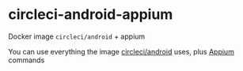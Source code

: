 # circleci-android-appium

Docker image `circleci/android` + appium

You can use everything the image [circleci/android](https://hub.docker.com/r/circleci/android/) uses, plus [Appium](http://appium.io/) commands
